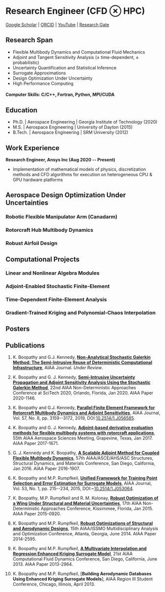 # Research Engineer (CFD $\otimes$ HPC)

[Google Scholar](https://scholar.google.com/citations?hl=en&user=YLg4R3sAAAAJ) | [ORCID](https://orcid.org/0000-0002-2543-0942) | [YouTube](https://www.youtube.com/@komahanboopathy) | [Research Gate](https://www.researchgate.net/profile/Komahan-Boopathy)

## Research Span
- Flexible Multibody Dynamics and Computational Fluid Mechanics
- Adjoint and Tangent Sensitivity Analysis ($\pm$ time-dependent, $\pm$ probabilistic)
- Uncertainty Quantification and Statistical Inference
- Surrogate Approximations
- Design Optimization Under Uncertainty
- High Performance Computing

#### Computer Skills: C/C++, Fortran, Python, MPI/CUDA

## Education
- Ph.D. | Aerospace Engineering | Georgia Institute of Technology (2020)
- M.S. | Aerospace Engineering | University of Dayton (2015)
- B.Tech. | Aerospace Engineering | SRM University (2012)

## Work Experience
**Research Engineer, Ansys Inc (Aug 2020 -- Present)**
- Implementation of mathematical models of physics, discretization methods and CFD algorithms for execution on heterogeneous CPU & GPU hardware platforms

## Aerospace Design Optimization Under Uncertainties
### Robotic Flexible Manipulator Arm (Canadarm)
### Rotorcraft Hub Multibody Dynamics
### Robust Airfoil Design

## Computational Projects
### Linear and Nonlinear Algebra Modules
### Adjoint-Enabled Stochastic Finite-Element 
### Time-Dependent Finite-Element Analysis 
### Gradient-Trained Kriging and Polynomial-Chaos Interpolation 

## Posters

## Publications

1. K. Boopathy and G.J. Kennedy, [**Non-Analytical Stochastic Galerkin Method: The Semi-Intrusive Reuse of Deterministic Computational Infrastructure**](), AIAA Journal. *Under Review*.

2. K. Boopathy and G. J. Kennedy, [**Semi-Intrusive Uncertainty Propagation and Adjoint Sensitivity Analysis Using the Stochastic Galerkin Method**](https://arc.aiaa.org/doi/10.2514/6.2020-1146), 22nd AIAA Non-Deterministic Approaches Conference at SciTech 2020, Orlando, Florida, Jan 2020. AIAA Paper 2020-1146.

3. K. Boopathy and G.J. Kennedy, [**Parallel Finite Element Framework for Rotorcraft Multibody Dynamics and Adjoint Sensitivities**](https://arc.aiaa.org/doi/abs/10.2514/1.J056585), AIAA Journal, Vol. 57, No. 8, pp. 3159--3172, 2019, DOI:[10.2514/1.J056585](https://doi.org/10.2514/1.J056585).

4. K. Boopathy and G. J. Kennedy, [**Adjoint-based derivative evaluation methods for flexible multibody systems with rotorcraft applications**](https://arc.aiaa.org/doi/10.2514/6.2016-1671), 55th AIAA Aerospace Sciences Meeting, Grapevine, Texas, Jan 2017. AIAA Paper 2017-1671.
  
5. G. J. Kennedy and K. Boopathy, [**A Scalable Adjoint Method for Coupled Flexible Multibody Dynamics**](https://dx.doi.org/10.2514/6.2016-1907), 57th AIAA/ASCE/AHS/ASC Structures, Structural Dynamics, and Materials Conference, San Diego, California, Jan 2016. AIAA Paper 2016-1907.

6. K. Boopathy and M.P. Rumpfkeil, [**Unified Framework for Training Point Selection and Error Estimation for Surrogate Models**](https://arc.aiaa.org/doi/abs/10.2514/1.J053064), AIAA Journal, Vol. 53, No. 1, pp. 215--234, 2015, DOI:~[10.2514/1.J053064](https://doi.org/10.2514/1.J053064).

7. K. Boopathy, M.P. Rumpfkeil and R. M. Kolonay, [**Robust Optimization of a Wing Under Structural and Material Uncertainties**](https://arc.aiaa.org/doi/abs/10.2514/6.2015-0920), 17th AIAA Non-Deterministic Approaches Conference, Kissimmee, Florida, Jan 2015. AIAA Paper 2015-0920.
  
8. K. Boopathy and M.P. Rumpfkeil, [**Robust Optimizations of Structural and Aerodynamic Designs**](https://arc.aiaa.org/doi/abs/10.2514/6.2014-2595), 15th AIAA/ISSMO Multidisciplinary Analysis and Optimization Conference, Atlanta, Georgia, June 2014. AIAA Paper 2014-2595.

9. K. Boopathy and M.P. Rumpfkeil, [**A Multivariate Interpolation and Regression Enhanced Kriging Surrogate Model**](https://arc.aiaa.org/doi/abs/10.2514/6.2013-2964), 21st AIAA Computational Fluid Dynamics Conference, San Diego, California, June 2013. AIAA Paper 2013-2964.

10. K. Boopathy and M.P. Rumpfkeil, [**Building Aerodynamic Databases Using Enhanced Kriging Surrogate Models**], AIAA Region III Student Conference, Chicago, Illinois, April 2013.